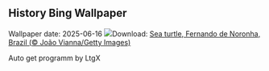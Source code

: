 ## History Bing Wallpaper
Wallpaper date: 2025-06-16
![](https://www.bing.com/th?id=OHR.SeaTurtleBrazil_EN-IN8664549604_UHD.jpg&w=1000)Download: [Sea turtle, Fernando de Noronha, Brazil (© João Vianna/Getty Images)](https://www.bing.com/th?id=OHR.SeaTurtleBrazil_EN-IN8664549604_UHD.jpg)

Auto get programm by LtgX

